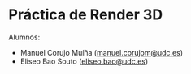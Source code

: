 # Práctica de Render 3D

Alumnos: 
   - Manuel Corujo Muíña ([manuel.corujom@udc.es](mailto:manuel.corujom@udc.es))
   - Eliseo Bao Souto ([eliseo.bao@udc.es](mailto:eliseo.bao@udc.es))